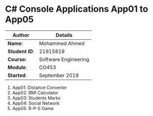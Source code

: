# C# Console Applications App01 to App05
| Author | Details |
| ---- | ---- |
**Name**: | Mohammed Ahmed  |
**Student ID**: | 21915819 |
**Course:** | Software Engineering |
**Module**: | CO453     |
**Started**: | September 2019 |    

1. App01: Distance Converter
2. App02: BMI Calculator
3. App03: Students Marks
4. App04: Social Network
5. App05: R-P-S Game
